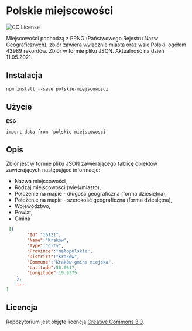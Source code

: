 # **Polskie miejscowości**
![CC License](https://i.imgur.com/TDSGCl2.png "CC License")

Miejscowości pochodzą z PRNG (Państwowego Rejestru Nazw Geograficznych), zbiór zawiera wyłącznie miasta oraz wsie Polski, ogółem 43989 rekordów. Zbiór w formie pliku JSON. Aktualność na dzień 11.05.2021.

## Instalacja
``npm install --save polskie-miejscowosci``

## Użycie
**ES6**

``import data from 'polskie-miejscowosci'``

## Opis
Zbiór jest w formie pliku JSON zawierającego tablicę obiektów zawierających następujące informacje:
- Nazwa miejscowości,
- Rodzaj miejscowości (wieś/miasto),
- Położenie na mapie - długość geograficzna (forma dziesiętna),
- Położenie na mapie - szerokość geograficzna (forma dziesiętna),
- Województwo,
- Powiat,
- Gmina

```json
 [{
    	"Id":"16121",
    	"Name":"Kraków",
    	"Type":"city",
    	"Province":"małopolskie",
    	"District":"Kraków",
    	"Commune":"Kraków-gmina miejska",
    	"Latitude":50.0617,
		"Longitude":19.9375
    },
	...
]
```

## Licencja
Repozytorium jest objęte licencją [Creative Commons 3.0](https://creativecommons.org/licenses/by/3.0/ "Creative Commons").
